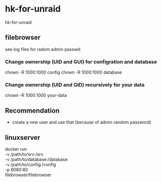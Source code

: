# hk-for-unraid
hk-for-unraid

## filebrowser

see log files for radom admin passwd: 

### Change ownership (UID and GUI) for configration and database
chown -R 1000:1000 config
chown -R 1000:1000 database

### Change ownership (UID and GID) recursively for your data
chown -R 1000:1000 your-data

## Recommendation
- create a new user and use that (because of admin random password)

## linuxserver 
docker run \
  -v /path/to/srv:/srv \
  -v /path/to/database:/database \
  -v /path/to/config:/config \
  -p 8080:80 \
  filebrowser/filebrowser
